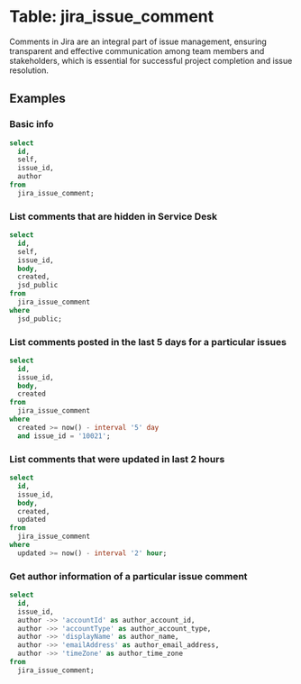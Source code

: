 # Table: jira_issue_comment

Comments in Jira are an integral part of issue management, ensuring transparent and effective communication among team members and stakeholders, which is essential for successful project completion and issue resolution.

## Examples

### Basic info

```sql
select
  id,
  self,
  issue_id,
  author
from
  jira_issue_comment;
```

### List comments that are hidden in Service Desk

```sql
select
  id,
  self,
  issue_id,
  body,
  created,
  jsd_public
from
  jira_issue_comment
where
  jsd_public;
```

### List comments posted in the last 5 days for a particular issues

```sql
select
  id,
  issue_id,
  body,
  created
from
  jira_issue_comment
where
  created >= now() - interval '5' day
  and issue_id = '10021';
```

### List comments that were updated in last 2 hours

```sql
select
  id,
  issue_id,
  body,
  created,
  updated
from
  jira_issue_comment
where
  updated >= now() - interval '2' hour;
```

### Get author information of a particular issue comment

```sql
select
  id,
  issue_id,
  author ->> 'accountId' as author_account_id,
  author ->> 'accountType' as author_account_type,
  author ->> 'displayName' as author_name,
  author ->> 'emailAddress' as author_email_address,
  author ->> 'timeZone' as author_time_zone
from
  jira_issue_comment;
```

